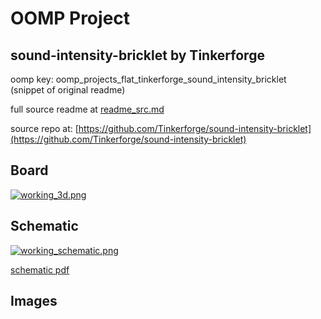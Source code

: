 # OOMP Project  
## sound-intensity-bricklet  by Tinkerforge  
  
oomp key: oomp_projects_flat_tinkerforge_sound_intensity_bricklet  
(snippet of original readme)  
  
  
  full source readme at [readme_src.md](readme_src.md)  
  
source repo at: [https://github.com/Tinkerforge/sound-intensity-bricklet](https://github.com/Tinkerforge/sound-intensity-bricklet)  
## Board  
  
[![working_3d.png](working_3d_600.png)](working_3d.png)  
## Schematic  
  
[![working_schematic.png](working_schematic_600.png)](working_schematic.png)  
  
[schematic pdf](working_schematic.pdf)  
## Images  
